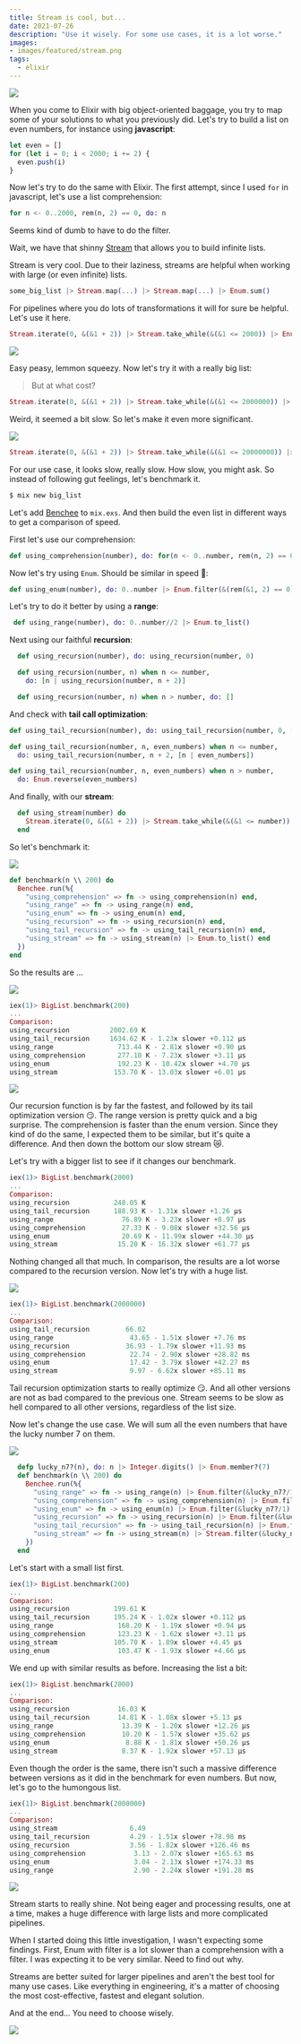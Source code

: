 ```yaml
---
title: Stream is cool, but...
date: 2021-07-26
description: "Use it wisely. For some use cases, it is a lot worse."
images:
- images/featured/stream.png
tags:
  - elixir
---
```


![](https://media.giphy.com/media/xT5LMFVIKfCsH0rkoo/giphy.gif)

When you come to Elixir with big object-oriented baggage, you try to map some of your solutions to what you previously did. Let's try to build a list on even numbers, for instance using **javascript**:

```javascript
let even = []
for (let i = 0; i < 2000; i += 2) {
  even.push(i)
}
```

Now let's try to do the same with Elixir. The first attempt, since I used `for` in javascript, let's use a list comprehension:

```elixir
for n <- 0..2000, rem(n, 2) == 0, do: n
```

Seems kind of dumb to have to do the filter.

Wait, we have that shinny [Stream](https://hexdocs.pm/elixir/1.12/Stream.html) that allows you to build infinite lists.

Stream is very cool. Due to their laziness, streams are helpful when working with large (or even infinite) lists.  


```elixir
some_big_list |> Stream.map(...) |> Stream.map(...) |> Enum.sum()
```

For pipelines where you do lots of transformations it will for sure be helpful. Let's use it here.


```elixir
Stream.iterate(0, &(&1 + 2)) |> Stream.take_while(&(&1 <= 2000)) |> Enum.to_list()
```

![](https://media.giphy.com/media/NaboQwhxK3gMU/giphy.gif)

Easy peasy, lemmon squeezy. Now let's try it with a really big list:

> But at what cost?

```elixir
Stream.iterate(0, &(&1 + 2)) |> Stream.take_while(&(&1 <= 2000000)) |> Enum.to_list()
```
Weird, it seemed a bit slow. So let's make it even more significant.

![](https://media.giphy.com/media/vMbC8xqhIf9ny/giphy.gif)

```elixir
Stream.iterate(0, &(&1 + 2)) |> Stream.take_while(&(&1 <= 20000000)) |> Enum.to_list()
```

For our use case, it looks slow, really slow. How slow, you might ask. So instead of following gut feelings, let's benchmark it.

```sh
$ mix new big_list
```

Let's add [Benchee](https://github.com/bencheeorg/benchee) to `mix.exs`. And then build the even list in different ways to get a comparison of speed.

First let's use our comprehension:

```elixir
def using_comprehension(number), do: for(n <- 0..number, rem(n, 2) == 0, do: n)
```

Now let's try using `Enum`. Should be similar in speed 🤔:

```elixir
def using_enum(number), do: 0..number |> Enum.filter(&(rem(&1, 2) == 0))
```
Let's try to do it better by using a **range**:

```elixir
 def using_range(number), do: 0..number//2 |> Enum.to_list()
```

Next using our faithful **recursion**:

```elixir
  def using_recursion(number), do: using_recursion(number, 0)

  def using_recursion(number, n) when n <= number,
    do: [n | using_recursion(number, n + 2)]

  def using_recursion(number, n) when n > number, do: []
```

And check with **tail call optimization**:

```elixir
def using_tail_recursion(number), do: using_tail_recursion(number, 0, [])

def using_tail_recursion(number, n, even_numbers) when n <= number,
  do: using_tail_recursion(number, n + 2, [n | even_numbers])

def using_tail_recursion(number, n, even_numbers) when n > number,
  do: Enum.reverse(even_numbers)
```

And finally, with our **stream**:

```elixir
  def using_stream(number) do
    Stream.iterate(0, &(&1 + 2)) |> Stream.take_while(&(&1 <= number))
  end
```

So let's benchmark it:


![](https://media.giphy.com/media/p0FeUCcB2IrPq/giphy.gif)

```elixir
def benchmark(n \\ 200) do
  Benchee.run(%{
    "using_comprehension" => fn -> using_comprehension(n) end,
    "using_range" => fn -> using_range(n) end,
    "using_enum" => fn -> using_enum(n) end,
    "using_recursion" => fn -> using_recursion(n) end,
    "using_tail_recursion" => fn -> using_tail_recursion(n) end,
    "using_stream" => fn -> using_stream(n) |> Enum.to_list() end
  })
end
```

So the results are ...

![](https://media.giphy.com/media/yN42S62NnoLJGZxgQs/giphy-downsized-large.gif)

```elixir
iex(1)> BigList.benchmark(200)
...
Comparison: 
using_recursion          2002.69 K
using_tail_recursion     1634.62 K - 1.23x slower +0.112 μs
using_range                713.44 K - 2.81x slower +0.90 μs
using_comprehension        277.10 K - 7.23x slower +3.11 μs
using_enum                 192.23 K - 10.42x slower +4.70 μs
using_stream              153.70 K - 13.03x slower +6.01 μs
```

![](https://media.giphy.com/media/xThta2S6BM1yIzVHqw/giphy.gif)

Our recursion function is by far the fastest, and followed by its tail optimization version 😏. The range version is pretty quick and a big surprise. The comprehension is faster than the enum version. Since they kind of do the same, I expected them to be similar, but it's quite a difference. And then down the bottom our slow stream 😿.

Let's try with a bigger list to see if it changes our benchmark.

```elixir
iex(1)> BigList.benchmark(2000)
...
Comparison: 
using_recursion           248.05 K
using_tail_recursion      188.93 K - 1.31x slower +1.26 μs
using_range                 76.89 K - 3.23x slower +8.97 μs
using_comprehension         27.33 K - 9.08x slower +32.56 μs
using_enum                  20.69 K - 11.99x slower +44.30 μs
using_stream               15.20 K - 16.32x slower +61.77 μs
```
Nothing changed all that much. In comparison, the results are a lot worse compared to the recursion version. Now let's try with a huge list.

![](https://media.giphy.com/media/nM6H7dozprJa8/giphy.gif)

```elixir
iex(1)> BigList.benchmark(2000000)
...
Comparison: 
using_tail_recursion         66.02
using_range                   43.65 - 1.51x slower +7.76 ms
using_recursion              36.93 - 1.79x slower +11.93 ms
using_comprehension           22.74 - 2.90x slower +28.82 ms
using_enum                    17.42 - 3.79x slower +42.27 ms
using_stream                  9.97 - 6.62x slower +85.11 ms
```

Tail recursion optimization starts to really optimize 😏. And all other versions are not as bad compared to the previous one.
Stream seems to be slow as hell compared to all other versions, regardless of the list size.

Now let's change the use case. We will sum all the even numbers that have the lucky number 7 on them.

![](https://media.giphy.com/media/Nx85vtTY70T3W/giphy.gif)

```elixir
  defp lucky_n7?(n), do: n |> Integer.digits() |> Enum.member?(7)
  def benchmark(n \\ 200) do
    Benchee.run(%{
      "using_range" => fn -> using_range(n) |> Enum.filter(&lucky_n7?/1) |> Enum.sum() end,
      "using_comprehension" => fn -> using_comprehension(n) |> Enum.filter(&lucky_n7?/1) |> Enum.sum() end,
      "using_enum" => fn -> using_enum(n) |> Enum.filter(&lucky_n7?/1) |> Enum.sum() end,
      "using_recursion" => fn -> using_recursion(n) |> Enum.filter(&lucky_n7?/1) |> Enum.sum() end,
      "using_tail_recursion" => fn -> using_tail_recursion(n) |> Enum.filter(&lucky_n7?/1) |> Enum.sum() end,
      "using_stream" => fn -> using_stream(n) |> Stream.filter(&lucky_n7?/1) |> Enum.sum() end
    })
  end
``` 

Let's start with a small list first.

```elixir
iex(1)> BigList.benchmark(200)
...
Comparison: 
using_recursion           199.61 K
using_tail_recursion      195.24 K - 1.02x slower +0.112 μs
using_range                168.20 K - 1.19x slower +0.94 μs
using_comprehension        123.23 K - 1.62x slower +3.11 μs
using_stream              105.70 K - 1.89x slower +4.45 μs
using_enum                 103.47 K - 1.93x slower +4.66 μs
```

We end up with similar results as before. Increasing the list a bit:

```elixir
iex(1)> BigList.benchmark(2000)
...
Comparison: 
using_recursion            16.03 K
using_tail_recursion       14.81 K - 1.08x slower +5.13 μs
using_range                 13.39 K - 1.20x slower +12.26 μs
using_comprehension         10.20 K - 1.57x slower +35.62 μs
using_enum                   8.88 K - 1.81x slower +50.26 μs
using_stream                8.37 K - 1.92x slower +57.13 μs
```

Even though the order is the same, there isn't such a massive difference between versions as it did in the benchmark for even numbers. 
But now, let's go to the humongous list.


```elixir
iex(1)> BigList.benchmark(2000000)
...
Comparison: 
using_stream                  6.49
using_tail_recursion          4.29 - 1.51x slower +78.98 ms
using_recursion               3.56 - 1.82x slower +126.46 ms
using_comprehension            3.13 - 2.07x slower +165.63 ms
using_enum                     3.04 - 2.13x slower +174.33 ms
using_range                    2.90 - 2.24x slower +191.28 ms
```

![](https://media.giphy.com/media/l4q7VhGsL6BnXJrc4/giphy.gif)

Stream starts to really shine. Not being eager and processing results, one at a time, makes a huge difference with large lists and more complicated pipelines.

When I started doing this little investigation, I wasn't expecting some findings. First, Enum with filter is a lot slower than a comprehension with a filter. I was expecting it to be very similar. Need to find out why.

Streams are better suited for larger pipelines and aren't the best tool for many use cases.
Like everything in engineering, it's a matter of choosing the most cost-effective, fastest and elegant solution. 

And at the end... You need to choose wisely.

![](https://media.giphy.com/media/ZgYBhq1x7L1bW/giphy.gif)
